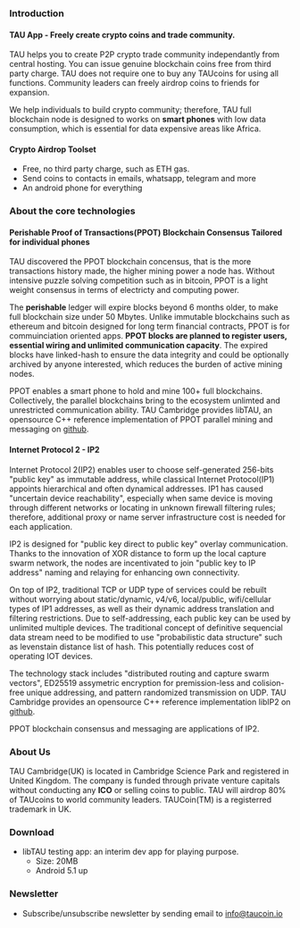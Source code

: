 ### Introduction
#### TAU App - Freely create crypto coins and trade community.
TAU helps you to create P2P crypto trade community independantly from central hosting. You can issue genuine blockchain coins free from third party charge. TAU does not require one to buy any TAUcoins for using all functions. Community leaders can freely airdrop coins to friends for expansion.

We help individuals to build crypto community; therefore, TAU full blockchain node is designed to works on **smart phones** with low data consumption, which is essential for data expensive areas like Africa.

#### Crypto Airdrop Toolset
* Free, no third party charge, such as ETH gas.
* Send coins to contacts in emails, whatsapp, telegram and more
* An android phone for everything

### About the core technologies
#### Perishable Proof of Transactions(PPOT) Blockchain Consensus Tailored for individual phones

TAU discovered the PPOT blockchain concensus, that is the more transactions history made, the higher mining power a node has. Without intensive puzzle solving competition such as in bitcoin, PPOT is a light weight consensus in terms of electricty and computing power. 

The **perishable** ledger will expire blocks beyond 6 months older, to make full blockchain size under 50 Mbytes. Unlike immutable blockchains such as ethereum and bitcoin designed for long term financial contracts, PPOT is for commuinciation oriented apps. **PPOT blocks are planned to register users, essential wiring and unlimited communication capacity**. The expired blocks have linked-hash to ensure the data integrity and could be optionally archived by anyone interested, which reduces the burden of active mining nodes.

PPOT enables a smart phone to hold and mine 100+ full blockchains. Collectively, the parallel blockchains bring to the ecosystem unlimted and unrestricted communication ability. 
TAU Cambridge provides libTAU, an opensource C++ reference implementation of PPOT parallel mining and messaging on [github](https://github.com/Tau-Coin/libTAU).

#### Internet Protocol 2 - IP2

Internet Protocol 2(IP2) enables user to choose self-generated 256-bits "public key" as immutable address, while classical Internet Protocol(IP1) appoints hierarchical and often dynamical addresses. IP1 has caused "uncertain device reachability", especially when same device is moving through different networks or locating in unknown firewall filtering rules; therefore, additional proxy or name server infrastructure cost is needed for each application.

IP2 is designed for "public key direct to public key" overlay communication. Thanks to the innovation of XOR distance to form up the local capture swarm network, the nodes are incentivated to join "public key to IP address" naming and relaying for enhancing own connectivity.

On top of IP2, traditional TCP or UDP type of services could be rebuilt without worrying about static/dynamic, v4/v6, local/public, wifi/cellular types of IP1 addresses, as well as their dynamic address translation and filtering restrictions. Due to self-addressing, each public key can be used by unlimited multiple devices. The traditional concept of definitive sequencial data stream need to be modified to use "probabilistic data structure" such as levenstain distance list of hash. This potentially reduces cost of operating IOT devices. 

The technology stack includes "distributed routing and capture swarm vectors", ED25519 assymetric encryption for premission-less and colision-free unique addressing, and pattern randomized transmission on UDP. TAU Cambridge provides an opensource C++ reference implementation libIP2 on [github](https://github.com/Tau-Coin/IP2).

PPOT blockchain consensus and messaging are applications of IP2. 

### About Us
TAU Cambridge(UK) is located in Cambridge Science Park and registered in United Kingdom. The company is funded through private venture capitals without conducting any **ICO** or selling coins to public. TAU will airdrop 80% of TAUcoins to world community leaders. TAUCoin(TM) is a registerred trademark in UK. 

### Download
* libTAU testing app: an interim dev app for playing purpose. 
  * Size: 20MB
  * Android 5.1 up

### Newsletter
* Subscribe/unsubscribe newsletter by sending email to info@taucoin.io
